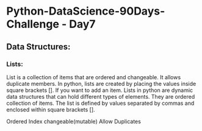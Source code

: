 # Python-DataScience-90Days-Challenge - Day7

## Data Structures: 
### Lists:
List is a collection of items that are ordered and changeable. It allows duplicate members. In python, lists are created by placing the values inside square brackets []. If you want to add an item.
Lists in python are dynamic data structures that can hold different types of elements. They are ordered collection of items. The list is defined by values separated by commas and enclosed within square brackets [].

Ordered
Index
changeable(mutable)
Allow Duplicates
